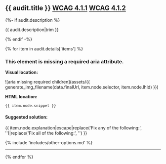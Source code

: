 ## {{ audit.title }} [WCAG 4.1.1](https://www.w3.org/WAI/WCAG21/quickref/?versions=2.0#parsing) [WCAG 4.1.2](https://www.w3.org/WAI/WCAG21/quickref/?versions=2.0#name-role-value)

{%- if audit.description %}

{{ audit.description|trim }}

{% endif -%}

{% for item in audit.details['items'] %}

### This element is missing a required aria attribute.

__Visual location:__

![aria missing required children](assets/{{ generate_img_filename(data.finalUrl, item.node.selector, item.node.lhId) }})


__HTML location:__

```html
{{ item.node.snippet }}
```

#### Suggested solution:

{{ item.node.explanation|escape|replace('Fix any of the following:', '')|replace('Fix all of the following:', '') }}

{% include 'includes/other-options.md' %}

---

{% endfor %}
